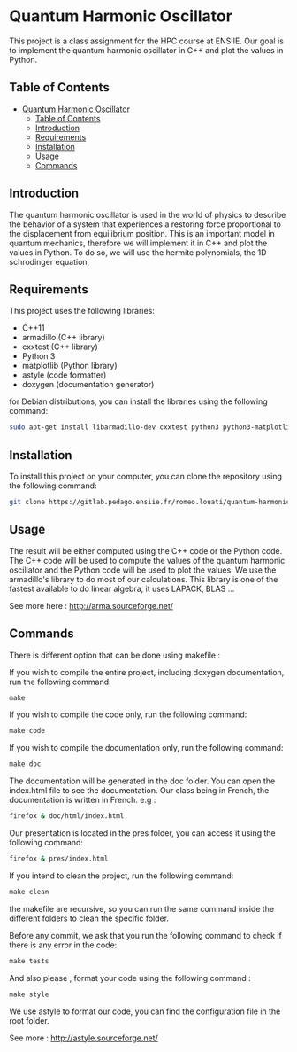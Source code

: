 # Quantum Harmonic Oscillator

This project is a class assignment for the HPC course at ENSIIE. Our goal is to implement the quantum harmonic oscillator in C++ and plot the values in Python.

## Table of Contents

- [Quantum Harmonic Oscillator](#quantum-harmonic-oscillator)
  - [Table of Contents](#table-of-contents)
  - [Introduction](#introduction)
  - [Requirements](#requirements)
  - [Installation](#installation)
  - [Usage](#usage)
  - [Commands](#commands)

## Introduction

The quantum harmonic oscillator is used in the world of physics to describe the behavior of a system that experiences a restoring force proportional to the displacement from equilibrium position.
This is an important model in quantum mechanics, therefore we will implement it in C++ and plot the values in Python. 
To do so, we will use the hermite polynomials, the 1D schrodinger equation, 

## Requirements

This project uses the following libraries:
- C++11
- armadillo (C++ library)
- cxxtest (C++ library)
- Python 3
- matplotlib (Python library)
- astyle (code formatter)
- doxygen (documentation generator)

for Debian distributions, you can install the libraries using the following command:

```sh
sudo apt-get install libarmadillo-dev cxxtest python3 python3-matplotlib build-essential astyle doxygen
```

## Installation

To install this project on your computer, you can clone the repository using the following command:

```sh
git clone https://gitlab.pedago.ensiie.fr/romeo.louati/quantum-harmonic-oscillator.git 
```

## Usage

The result will be either computed using the C++ code or the Python code. The C++ code will be used to compute the values of the quantum harmonic oscillator and the Python code will be used to plot the values.
We use the armadillo's library to do most of our calculations. This library is one of the fastest available to do linear algebra, it uses LAPACK, BLAS ...

See more here : http://arma.sourceforge.net/

## Commands

There is different option that can be done using makefile : 

If you wish to compile the entire project, including doxygen documentation, run the following command:
```makefile
make 
```

If you wish to compile the code only, run the following command:

```makefile
make code
```

If you wish to compile the documentation only, run the following command:
```makefile
make doc
```

The documentation will be generated in the doc folder. You can open the index.html file to see the documentation. Our class being in French, the documentation is written in French. e.g : 
```sh 
firefox & doc/html/index.html
```

Our presentation is located in the pres folder, you can access it using the following command:
```sh
firefox & pres/index.html
```

If you intend to clean the project, run the following command:
```makefile
make clean
```
the makefile are recursive, so you can run the same command inside the different folders to clean the specific folder.

Before any commit, we ask that you run the following command to check if there is any error in the code:
```makefile
make tests
```

And also please , format your code using the following command :

```makefile
make style 
```
We use astyle to format our code, you can find the configuration file in the root folder.

See more : http://astyle.sourceforge.net/
